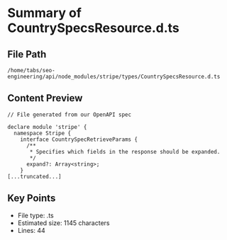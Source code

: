 # Summary of CountrySpecsResource.d.ts
  
## File Path
`/home/tabs/seo-engineering/api/node_modules/stripe/types/CountrySpecsResource.d.ts`

## Content Preview
```
// File generated from our OpenAPI spec

declare module 'stripe' {
  namespace Stripe {
    interface CountrySpecRetrieveParams {
      /**
       * Specifies which fields in the response should be expanded.
       */
      expand?: Array<string>;
    }
[...truncated...]
```

## Key Points
- File type: .ts
- Estimated size: 1145 characters
- Lines: 44
